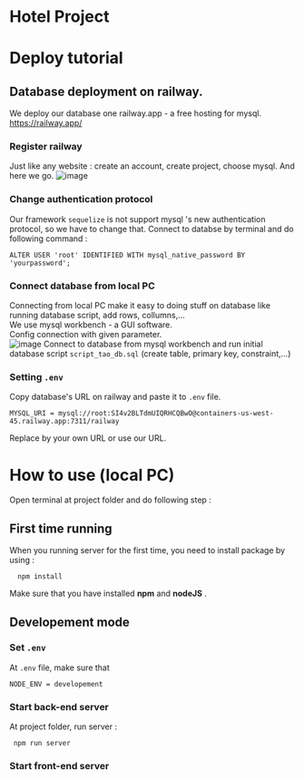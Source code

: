 # Hotel Project
# Deploy tutorial
## Database deployment on railway.
We deploy our database one railway.app - a free hosting for mysql.
https://railway.app/
### Register railway
Just like any website : create an account, create project, choose mysql. And here we go.
![image](https://user-images.githubusercontent.com/53325621/170161083-db49f103-311b-4ee1-b9e0-aae6a788a198.png)
### Change authentication protocol
Our framework `sequelize` is not support mysql 's new authentication protocol, so we have to change that. Connect to databse by terminal and do following command :  
```
ALTER USER 'root' IDENTIFIED WITH mysql_native_password BY 'yourpassword';
```
### Connect database from local PC
Connecting from local PC make it easy to doing stuff on database like running database script, add rows, collumns,...  
We use mysql workbench - a GUI software.  
Config connection with given parameter.  
![image](https://user-images.githubusercontent.com/53325621/170161700-8123c732-2d5e-4930-b10b-c70f3fd9d334.png)
Connect to database from mysql workbench and run initial database script `script_tao_db.sql` (create table, primary key, constraint,...)  
### Setting `.env`
Copy database's URL on railway and paste it to `.env` file.  
```
MYSQL_URI = mysql://root:SI4v2BLTdmUIQRHCQBwO@containers-us-west-45.railway.app:7311/railway
```
Replace by your own URL or use our URL.  
# How to use (local PC)
Open terminal at project folder and do following step : 
## First time running 
When you running server for the first time, you need to install package by using :  
```
  npm install 
```
Make sure that you have installed **npm** and **nodeJS** .
## Developement mode
### Set `.env`
At `.env` file, make sure that 
```
NODE_ENV = developement
```
### Start back-end server
At project folder, run server :   
 ``` 
  npm run server
```
### Start front-end server
